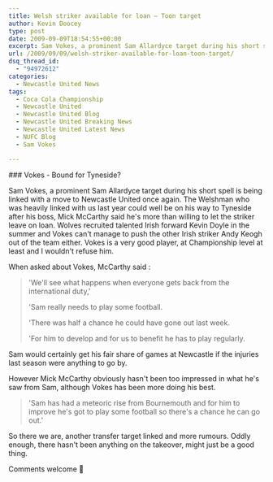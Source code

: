 ```yaml
---
title: Welsh striker available for loan – Toon target
author: Kevin Doocey
type: post
date: 2009-09-09T18:54:55+00:00
excerpt: Sam Vokes, a prominent Sam Allardyce target during his short spell is being licked with a..
url: /2009/09/09/welsh-striker-available-for-loan-toon-target/
dsq_thread_id:
  - "94972612"
categories:
  - Newcastle United News
tags:
  - Coca Cola Championship
  - Newcastle United
  - Newcastle United Blog
  - Newcastle United Breaking News
  - Newcastle United Latest News
  - NUFC Blog
  - Sam Vokes

---
```

### Vokes - Bound for Tyneside?

Sam Vokes, a prominent Sam Allardyce target during his short spell is being linked with a move to Newcastle United once again. The Welshman who was heavily linked with us last year could well be on his way to Tyneside after his boss, Mick McCarthy said he's more than willing to let the striker leave on loan. Wolves recruited talented Irish forward Kevin Doyle in the  summer and Vokes can't manage to push the other Irish striker Andy Keogh out of the team either. Vokes is a very good player, at Championship level at least and I wouldn't refuse him.

When asked about Vokes, McCarthy said :

> 'We'll see what happens when everyone gets back from the international duty,'
>
> 'Sam really needs to play some football.
>
> 'There was half a chance he could have gone out last week.
>
> 'For him to develop and for us to benefit he has to play regularly.

Sam would certainly get his fair share of games at Newcastle if the injuries last season were anything to go by.

However Mick McCarthy obviously hasn't been too impressed in what he's saw from Sam, although Vokes has been more doing his best.

> 'Sam has had a meteoric rise from Bournemouth and for him to improve he's got to play some football so there's a chance he can go out.'

So there we are, another transfer target linked and more rumours. Oddly enough, there hasn't been anything on the takeover, might just be a good thing.

Comments welcome 🙂
